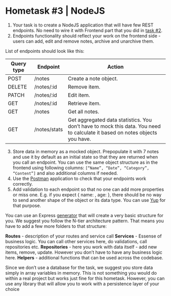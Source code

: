 # Hometask #3 | NodeJS
1. Your task is to create a NodeJS application that will have few REST endpoints. No
need to wire it with Frontend part that you did in [task #2](https://github.com/iNikolas/react-2nd-task).
2. Endpoints functionality should reflect your work on the frontend side - users can add,
edit and remove notes, archive and unarchive them.

List of endpoints should look like this:

Query type | Endpoint | Action 
--- | --- | --- |
POST | /notes | Create a note object. 
DELETE | /notes/:id | Remove item. 
PATCH | /notes/:id | Edit item.
GET | /notes/:id | Retrieve item. 
GET | /notes | Get all notes.
GET | /notes/stats | Get aggregated data statistics. You don’t have to mock this data. You need to calculate it based on notes objects you have.

3. Store data in memory as a mocked object. Prepopulate it with 7 notes and use it by
default as an initial state so that they are returned when you call an endpoint. You
can use the same object structure as in the frontend using following columns:
`[“Name”, “Date”, “Category”, “Content”]` and also additional columns if needed.
4. Use the [Postman](https://www.postman.com/) application to check that your endpoints work correctly.
5. Add validation to each endpoint so that no one can add more properties or miss one.
E.g. if you expect { name: <string>, age: <integer> }, there should be no way to send
another shape of the object or its data type. You can use [Yup](https://github.com/jquense/yup#api) for that purpose.
 
You can use an Express [generator](https://expressjs.com/en/starter/generator.html) that will create a very basic structure for you. We suggest
you follow the N-tier architecture pattern. That means you have to add a few more folders to
that structure:

**Routes** - description of your routes and service call
**Services** - Essense of business logic. You can call other services here, do validations, call
repositories etc.
**Repositories** - here you work with data itself - add new items, remove, update. However
you don’t have to have any business logic here.
**Helpers** - additional functions that can be used across the codebase.

Since we don’t use a database for the task, we suggest you store data simply in array
variables in memory. This is not something you would do within a real project but works just
fine for this hometask. However, you can use any library that will allow you to work with a
persistence layer of your choice